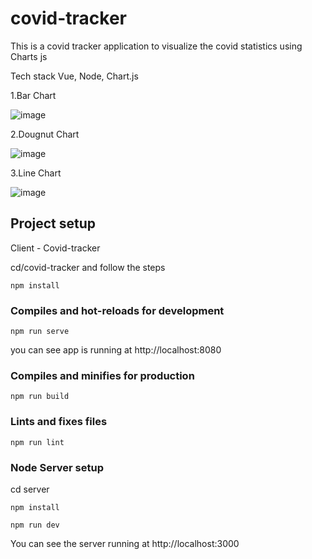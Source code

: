 # covid-tracker

This is a covid tracker application to visualize the covid statistics using Charts js

Tech stack
Vue, Node, Chart.js

1.Bar Chart

![image](https://github.com/purushotham93/vue-app/assets/62345144/76c62810-48f5-4e0d-a59d-99d26b681060)


2.Dougnut Chart

![image](https://github.com/purushotham93/vue-app/assets/62345144/1fb664c8-be8f-4be2-83e7-7fa5f7bc8dd0)


3.Line Chart

![image](https://github.com/purushotham93/vue-app/assets/62345144/6c951201-d240-4899-8f93-f37286138874)




## Project setup

Client - Covid-tracker

cd/covid-tracker and follow the steps
    
```
npm install
```

### Compiles and hot-reloads for development

```
npm run serve
```

you can see app is running at http://localhost:8080


### Compiles and minifies for production

```
npm run build
```

### Lints and fixes files

```
npm run lint
```


### Node Server setup
cd server

```
npm install
```

```
npm run dev
````
You can see the server running at http://localhost:3000


